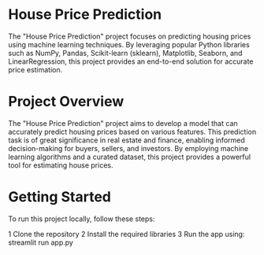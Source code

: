 # House Price Prediction
The "House Price Prediction" project focuses on predicting housing prices using machine learning techniques. By leveraging popular Python libraries such as NumPy, Pandas, Scikit-learn (sklearn), Matplotlib, Seaborn, and LinearRegression, this project provides an end-to-end solution for accurate price estimation.

# Project Overview
The "House Price Prediction" project aims to develop a model that can accurately predict housing prices based on various features. This prediction task is of great significance in real estate and finance, enabling informed decision-making for buyers, sellers, and investors. By employing machine learning algorithms and a curated dataset, this project provides a powerful tool for estimating house prices.

# Getting Started
To run this project locally, follow these steps:

1 Clone the repository
2 Install the required libraries
3 Run the app using: streamlit run app.py
